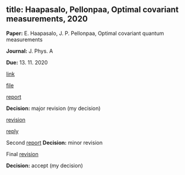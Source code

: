 title: Haapasalo, Pellonpaa, Optimal covariant measurements,  2020
---
**Paper:**  E. Haapasalo, J. P. Pellonpaa, Optimal covariant quantum measurements

**Journal:** J. Phys. A

**Due:** 13. 11. 2020

[link]()

[file](REF_haapasalo2020a/file.pdf)

[report](REF_haapasalo2020a/report.pdf)

**Decision:** major revision (my decision)

[revision](REF_haapasalo2020a/revised.pdf)

[reply](REF_haapasalo2020a/reponse.pdf)

Second [report](REF_haapasalo2020a/report2.pdf)
**Decision:** minor revision

Final [revision](REF_haapasalo2020a/revised2.pdf)

**Decision:** accept (my decision)
